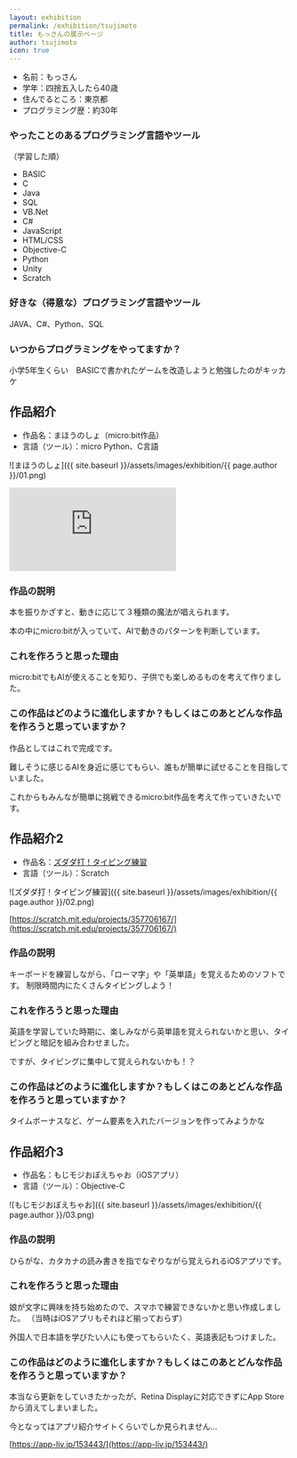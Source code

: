 ```yaml
---
layout: exhibition
permalink: /exhibition/tsujimoto
title: もっさんの展示ページ
author: tsujimoto
icon: true
---
```

- 名前：もっさん
- 学年：四捨五入したら40歳
- 住んでるところ：東京都
- プログラミング歴：約30年

### やったことのあるプログラミング言語やツール

（学習した順）

- BASIC
- C
- Java
- SQL
- VB.Net
- C#
- JavaScript
- HTML/CSS
- Objective-C
- Python
- Unity
- Scratch

### 好きな（得意な）プログラミング言語やツール

JAVA、C#、Python、SQL

### いつからプログラミングをやってますか？

小学5年生くらい　BASICで書かれたゲームを改造しようと勉強したのがキッカケ

## 作品紹介

- 作品名：まほうのしょ（micro:bit作品）
- 言語（ツール）：micro Python、C言語

![まほうのしょ]({{ site.baseurl }}/assets/images/exhibition/{{ page.author }}/01.png)

<div class="youtube">
  <iframe src="https://www.youtube.com/embed/Ggl_MrOXplU" title="YouTube video player" frameborder="0" allow="accelerometer; autoplay; clipboard-write; encrypted-media; gyroscope; picture-in-picture" allowfullscreen></iframe>
</div>

### 作品の説明

本を振りかざすと、動きに応じて３種類の魔法が唱えられます。

本の中にmicro:bitが入っていて、AIで動きのパターンを判断しています。

### これを作ろうと思った理由

micro:bitでもAIが使えることを知り、子供でも楽しめるものを考えて作りました。

### この作品はどのように進化しますか？もしくはこのあとどんな作品を作ろうと思っていますか？

作品としてはこれで完成です。

難しそうに感じるAIを身近に感じてもらい、誰もが簡単に試せることを目指していました。

これからもみんなが簡単に挑戦できるmicro:bit作品を考えて作っていきたいです。

## 作品紹介2

- 作品名：[ズダダ打！タイピング練習](https://scratch.mit.edu/projects/357706167/)
- 言語（ツール）：Scratch

![ズダダ打！タイピング練習]({{ site.baseurl }}/assets/images/exhibition/{{ page.author }}/02.png)

[https://scratch.mit.edu/projects/357706167/](https://scratch.mit.edu/projects/357706167/)

### 作品の説明

キーボードを練習しながら、「ローマ字」や「英単語」を覚えるためのソフトです。
制限時間内にたくさんタイピングしよう！

### これを作ろうと思った理由

英語を学習していた時期に、楽しみながら英単語を覚えられないかと思い、タイピングと暗記を組み合わせました。

ですが、タイピングに集中して覚えられないかも！？

### この作品はどのように進化しますか？もしくはこのあとどんな作品を作ろうと思っていますか？

タイムボーナスなど、ゲーム要素を入れたバージョンを作ってみようかな

## 作品紹介3

- 作品名：もじモジおぼえちゃお（iOSアプリ）
- 言語（ツール）：Objective-C

![もじモジおぼえちゃお]({{ site.baseurl }}/assets/images/exhibition/{{ page.author }}/03.png)

### 作品の説明

ひらがな、カタカナの読み書きを指でなぞりながら覚えられるiOSアプリです。

### これを作ろうと思った理由

娘が文字に興味を持ち始めたので、スマホで練習できないかと思い作成しました。
（当時はiOSアプリもそれほど揃っておらず）

外国人で日本語を学びたい人にも使ってもらいたく、英語表記もつけました。

### この作品はどのように進化しますか？もしくはこのあとどんな作品を作ろうと思っていますか？

本当なら更新をしていきたかったが、Retina Displayに対応できずにApp Storeから消えてしまいました。

今となってはアプリ紹介サイトくらいでしか見られません…

[https://app-liv.jp/153443/](https://app-liv.jp/153443/)
